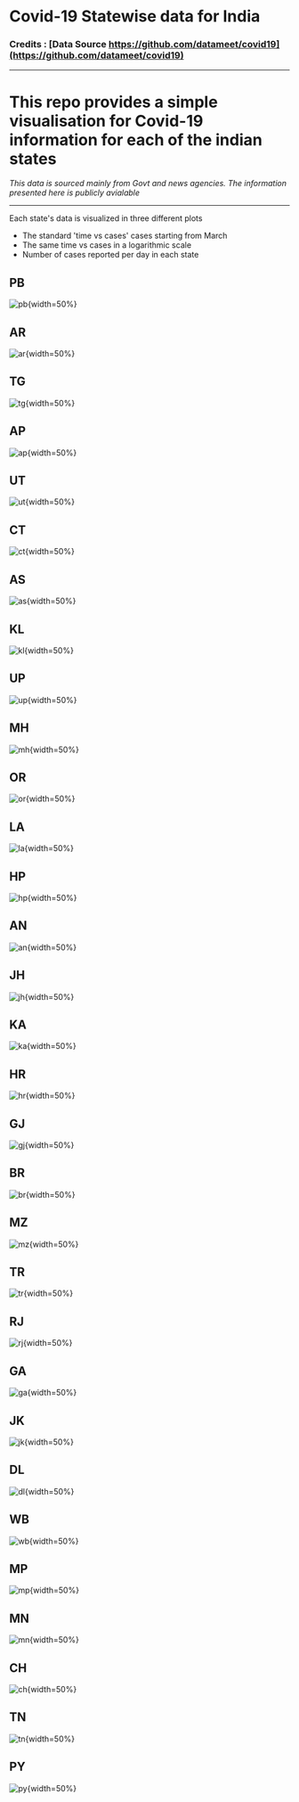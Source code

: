 # Covid-19 Statewise data for India

### Credits : [Data Source https://github.com/datameet/covid19](https://github.com/datameet/covid19)

---

# This repo provides a simple visualisation for Covid-19 information for each of the indian states

*This data is sourced mainly from Govt and news agencies. The information presented here is publicly avialable*

---

Each state's data is visualized in three different plots

- The standard 'time vs cases' cases starting from March
- The same time vs cases in a logarithmic scale
- Number of cases reported per day in each state

## PB 
![pb](plots/pb.png){width=50%}

## AR 
![ar](plots/ar.png){width=50%}

## TG 
![tg](plots/tg.png){width=50%}

## AP 
![ap](plots/ap.png){width=50%}

## UT 
![ut](plots/ut.png){width=50%}

## CT 
![ct](plots/ct.png){width=50%}

## AS 
![as](plots/as.png){width=50%}

## KL 
![kl](plots/kl.png){width=50%}

## UP 
![up](plots/up.png){width=50%}

## MH 
![mh](plots/mh.png){width=50%}

## OR 
![or](plots/or.png){width=50%}

## LA 
![la](plots/la.png){width=50%}

## HP 
![hp](plots/hp.png){width=50%}

## AN 
![an](plots/an.png){width=50%}

## JH 
![jh](plots/jh.png){width=50%}

## KA 
![ka](plots/ka.png){width=50%}

## HR 
![hr](plots/hr.png){width=50%}

## GJ 
![gj](plots/gj.png){width=50%}

## BR 
![br](plots/br.png){width=50%}

## MZ 
![mz](plots/mz.png){width=50%}

## TR 
![tr](plots/tr.png){width=50%}

## RJ 
![rj](plots/rj.png){width=50%}

## GA 
![ga](plots/ga.png){width=50%}

## JK 
![jk](plots/jk.png){width=50%}

## DL 
![dl](plots/dl.png){width=50%}

## WB 
![wb](plots/wb.png){width=50%}

## MP 
![mp](plots/mp.png){width=50%}

## MN 
![mn](plots/mn.png){width=50%}

## CH 
![ch](plots/ch.png){width=50%}

## TN 
![tn](plots/tn.png){width=50%}

## PY 
![py](plots/py.png){width=50%}

